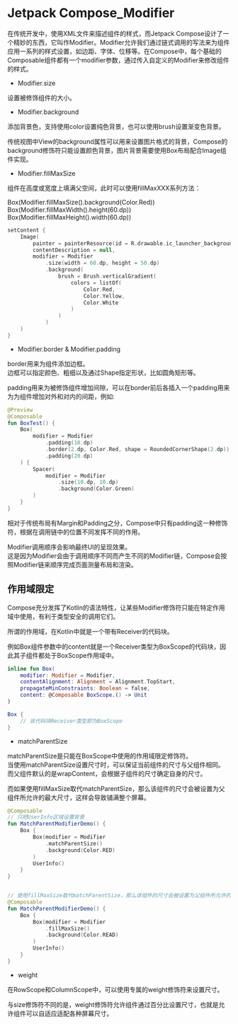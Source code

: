 # Jetpack Compose_Modifier

在传统开发中，使用XML文件来描述组件的样式，而Jetpack Compose设计了一个精妙的东西，它叫作Modifier。Modifier允许我们通过链式调用的写法来为组件应用一系列的样式设置，如边距、字体、位移等。在Compose中，每个基础的Composable组件都有一个modifier参数，通过传入自定义的Modifier来修改组件的样式。



- Modifier.size

设置被修饰组件的大小。

- Modifier.background

添加背景色，支持使用color设置纯色背景，也可以使用brush设置渐变色背景。     

传统视图中View的background属性可以用来设置图片格式的背景，Compose的background修饰符只能设置颜色背景，图片背景需要使用Box布局配合Image组件实现。   

- Modifier.fillMaxSize

组件在高度或宽度上填满父空间，此时可以使用fillMaxXXX系列方法：  

Box(Modifier.fillMaxSize().background(Color.Red))
Box(Modifier.fillMaxWidth().height(60.dp))
Box(Modifier.fillMaxHeight().width(60.dp))


```kotlin
setContent {
    Image(
        painter = painterResource(id = R.drawable.ic_launcher_background),
        contentDescription = null,
        modifier = Modifier
            .size(width = 60.dp, height = 50.dp)
            .background(
                brush = Brush.verticalGradient(
                    colors = listOf(
                        Color.Red,
                        Color.Yellow,
                        Color.White
                    )
                )
            )
    )
}
```


- Modifier.border & Modifier.padding

border用来为组件添加边框。   
边框可以指定颜色、粗细以及通过Shape指定形状，比如圆角矩形等。    

padding用来为被修饰组件增加间隙，可以在border前后各插入一个padding用来为为组件增加对外和对内的间距，例如:   

```kotlin
@Preview
@Composable
fun BoxTest() {
    Box(
        modifier = Modifier
            .padding(10.dp)
            .border(2.dp, Color.Red, shape = RoundedCornerShape(2.dp))
            .padding(20.dp)
    ) {
        Spacer(
            modifier = Modifier
                .size(10.dp, 10.dp)
                .background(Color.Green)
        )
    }
}
```

相对于传统布局有Margin和Padding之分，Compose中只有padding这一种修饰符，根据在调用链中的位置不同发挥不同的作用。     

Modifier调用顺序会影响最终UI的呈现效果。    
这是因为Modifier会由于调用顺序不同而产生不同的Modifier链，Compose会按照Modifier链来顺序完成页面测量布局和渲染。      


## 作用域限定

Compose充分发挥了Kotlin的语法特性，让某些Modifier修饰符只能在特定作用域中使用，有利于类型安全的调用它们。      

所谓的作用域，在Kotlin中就是一个带有Receiver的代码块。     

例如Box组件参数中的content就是一个Receiver类型为BoxScope的代码块，因此其子组件都处于BoxScope作用域中。    

```kotlin
inline fun Box(
    modifier: Modifier = Modifier, 
    contentAlignment: Alignment = Alignment.TopStart,
    propagateMinConstraints: Boolean = false,
    content: @Composable BoxScope.() -> Unit
)    

Box {
    // 该代码块Receiver类型即为BoxScope
}
```


- matchParentSize

matchParentSize是只能在BoxScope中使用的作用域限定修饰符。     
当使用matchParentSize设置尺寸时，可以保证当前组件的尺寸与父组件相同。     
而父组件默认的是wrapContent，会根据子组件的尺寸确定自身的尺寸。   

而如果使用fillMaxSize取代matchParentSize，那么该组件的尺寸会被设置为父组件所允许的最大尺寸，这样会导致铺满整个屏幕。 
```kotlin
@Composable 
// 只把UserInfo区域设置背景
fun MatchParentModifierDemo() {
    Box {
        Box(modifier = Modifier
            .matchParentSize()
            .background(Color.RED)
        )
        UserInfo()
    }
}


// 使用fillMaxSize取代matchParentSize，那么该组件的尺寸会被设置为父组件所允许的最大尺寸，这样会导致整个背景铺满整个屏幕
@Composable
fun MatchParentModifierDemo() {
    Box {
        Box(modifier = Modifier
            .fillMaxSize()
            .background(Color.READ)
        )
        UserInfo()
    }
}
```


- weight

在RowScope和ColumnScope中，可以使用专属的weight修饰符来设置尺寸。      

与size修饰符不同的是，weight修饰符允许组件通过百分比设置尺寸，也就是允许组件可以自适应适配各种屏幕尺寸。    








































